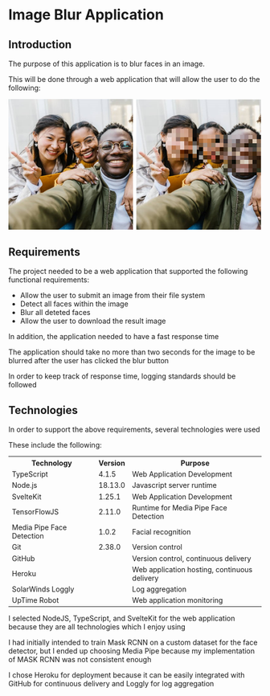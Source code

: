 <h1>Image Blur Application</h1>
<h2>Introduction</h2>
<p>The purpose of this application is to blur faces in an image.</p>
<p>This will be done through a web application that will allow the user to do the following:</p>

<img src="/static/blur example.png">

<h2>Requirements</h2>
<p>The project needed to be a web application that supported the following functional requirements:</p>
<ul>
  <li>Allow the user to submit an image from their file system</li>
  <li>Detect all faces within the image</li>
  <li>Blur all deteted faces</li>
  <li>Allow the user to download the result image</li>
</ul>

<p>In addition, the application needed to have a fast response time</p>
<p>The application should take no more than two seconds for the image to be blurred after the user has clicked the blur button</p>
<p>In order to keep track of response time, logging standards should be followed</p>

<h2>Technologies</h2>
<p>In order to support the above requirements, several technologies were used</p>
<p>These include the following:</p>
<table>
  <tr>
    <th>Technology</th>
    <th>Version</th>
    <th>Purpose</th>
  </tr>
  <tr>
    <td>TypeScript</td>
    <td>4.1.5</td>
    <td>Web Application Development</td>
  </tr>
  <tr>
    <td>Node.js</td>
    <td>18.13.0</td>
    <td>Javascript server runtime</td>
  </tr>
  <tr>
    <td>SvelteKit</td>
    <td>1.25.1</td>
    <td>Web Application Development</td>
  </tr>
  <tr>
    <td>TensorFlowJS</td>
    <td>2.11.0</td>
    <td>Runtime for Media Pipe Face Detection</td>
  </tr>
  <tr>
    <td>Media Pipe Face Detection</td>
    <td>1.0.2</td>
    <td>Facial recognition</td>
  </tr>
  <tr>
    <td>Git</td>
    <td>2.38.0</td>
    <td>Version control</td>
  </tr>
  <tr>
    <td>GitHub</td>
    <td></td>
    <td>Version control, continuous delivery</td>
  </tr>
  <tr>
    <td>Heroku</td>
    <td></td>
    <td>Web application hosting, continuous delivery</td>
  </tr>
  <tr>
    <td>SolarWinds Loggly</td>
    <td></td>
    <td>Log aggregation</td>
  </tr>
  <tr>
    <td>UpTime Robot</td>
    <td></td>
    <td>Web application monitoring</td>
  </tr>
</table>
<p>I selected NodeJS, TypeScript, and SvelteKit for the web application because they are all technologies which I enjoy using</p>
<p>I had initially intended to train Mask RCNN on a custom dataset for the face detector, but I ended up choosing Media Pipe because my implementation of MASK RCNN was not consistent enough</p>
<p>I chose Heroku for deployment because it can be easily integrated with GitHub for continuous delivery and Loggly for log aggregation</p>

<h2></h2>
